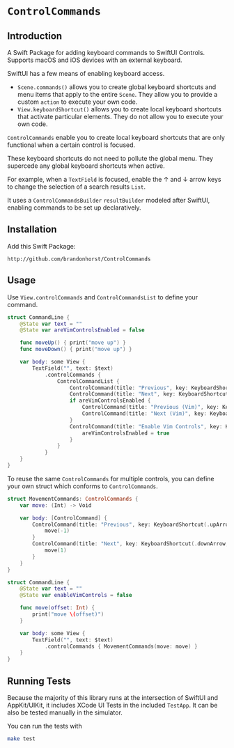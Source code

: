 # `ControlCommands`

## Introduction

A Swift Package for adding keyboard commands to SwiftUI Controls. Supports macOS and iOS devices with an external keyboard.

SwiftUI has a few means of enabling keyboard access.

- `Scene.commands()` allows you to create global keyboard shortcuts and menu items that apply to the entire `Scene`. They allow you to provide a custom `action` to execute your own code.
- `View.keyboardShortcut()` allows you to create local keyboard shortcuts that activate particular elements. They do not allow you to execute your own code.

`ControlCommands` enable you to create local keyboard shortcuts that are only functional when a certain control is focused.

These keyboard shortcuts do not need to pollute the global menu. They supercede any global keyboard shortcuts when active.

For example, when a `TextField` is focused, enable the ↑ and ↓ arrow keys to change the selection of a search results `List`.

It uses a `ControlCommandsBuilder` `resultBuilder` modeled after SwiftUI, enabling commands to be set up declaratively.

## Installation

Add this Swift Package:

```
http://github.com/brandonhorst/ControlCommands
```

## Usage

Use `View.controlCommands` and `ControlCommandsList` to define your command.

```swift
struct CommandLine {
    @State var text = ""
    @State var areVimControlsEnabled = false

    func moveUp() { print("move up") }
    func moveDown() { print("move up") }

    var body: some View {
        TextField("", text: $text)
            .controlCommands {
                ControlCommandList {
                    ControlCommand(title: "Previous", key: KeyboardShortcut(.upArrow, modifiers: []), action: moveUp)
                    ControlCommand(title: "Next", key: KeyboardShortcut(.downArrow, modifiers: []), action: moveDown)
                    if areVimControlsEnabled {
                        ControlCommand(title: "Previous (Vim)", key: KeyboardShortcut("k"), action: moveUp)
                        ControlCommand(title: "Next (Vim)", key: KeyboardShortcut("j"), action: moveDown)
                    }
                    ControlCommand(title: "Enable Vim Controls", key: KeyboardShortcut("v", modifiers: [.command, .shift])) {
                        areVimControlsEnabled = true
                    }
                }
            }
    }
}
```

To reuse the same `ControlCommands` for multiple controls, you can define your own struct which conforms to `ControlCommands`.

```swift
struct MovementCommands: ControlCommands {
    var move: (Int) -> Void

    var body: [ControlCommand] {
        ControlCommand(title: "Previous", key: KeyboardShortcut(.upArrow, modifiers: [])) {
            move(-1)
        }
        ControlCommand(title: "Next", key: KeyboardShortcut(.downArrow, modifiers: [])) {
            move(1)
        }
    }
}

struct CommandLine {
    @State var text = ""
    @State var enableVimControls = false

    func move(offset: Int) {
        print("move \(offset)")
    }

    var body: some View {
        TextField("", text: $text)
            .controlCommands { MovementCommands(move: move) }
    }
}
```

## Running Tests

Because the majority of this library runs at the intersection of SwiftUI and AppKit/UIKit, it includes XCode UI Tests in the included `TestApp`. It can be also be tested manually in the simulator.

You can run the tests with

```sh
make test
```
